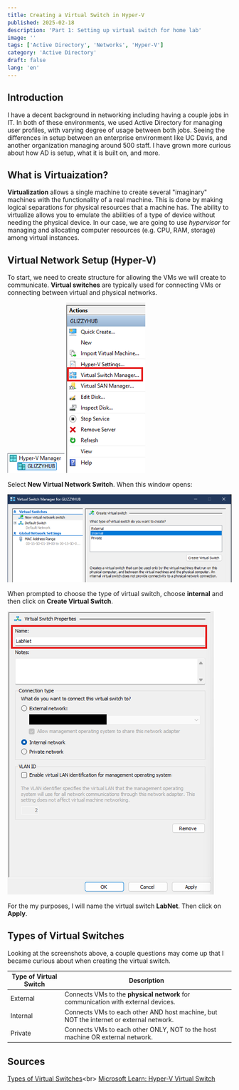 ```yaml
---
title: Creating a Virtual Switch in Hyper-V
published: 2025-02-18
description: 'Part 1: Setting up virtual switch for home lab'
image: ''
tags: ['Active Directory', 'Networks', 'Hyper-V']
category: 'Active Directory'
draft: false 
lang: 'en'
---
```


## Introduction
I have a decent background in networking including having a couple jobs in IT. In both of these environments, we used Active Directory for managing user profiles, with varying degree of usage between both jobs. Seeing the differences in setup between an enterprise environment like UC Davis, and another organization managing around 500 staff. I have grown more curious about how AD is setup, what it is built on, and more. 

## What is Virtuaization?
<b>Virtualization</b> allows a single machine to create several "imaginary" machines with the functionality of a real machine. This is done by making logical separations for physical resources that a machine has. The ability to virtualize allows you to emulate the abilities of a type of device without needing the physical device. In our case, we are going to use <em>hypervisor</em> for managing and allocating computer resources (e.g. CPU, RAM, storage) among virtual instances. 

## Virtual Network Setup (Hyper-V)
To start, we need to create structure for allowing the VMs we will create to communicate. <b>Virtual switches</b> are typically used for connecting VMs or connecting between virtual and physical networks. 

![Hyper-V Tree](./images/hostname.png) ![Virtual Switch Manager](./images/virtualSwitchManager.png)

Select <b>New Virtual Network Switch</b>. When this window opens:

![Create virtual switch wizard](./images/createVirtualSwitch.png)

When prompted to choose the type of virtual switch, choose <b>internal</b> and then click on <b>Create Virtual Switch</b>.

![Virtual Switch Properties](./images/virtualSwitchProperties.png)

For the my purposes, I will name the virtual switch <b>LabNet</b>. Then click on <b>Apply</b>.

## Types of Virtual Switches
Looking at the screenshots above, a couple questions may come up that I became curious about when creating the virtual switch.

| Type of Virtual Switch | Description |
|------------------------|-------------|
| External | Connects VMs to the <b>physical network</b> for communication with external devices. |
| Internal | Connects VMs to each other AND host machine, but NOT the internet or external network. |
| Private  | Connects VMs to each other ONLY, NOT to the host machine OR external network. |

## Sources
[Types of Virtual Switches](https://www.techtarget.com/searchitoperations/definition/virtual-switch#:~:text=A%20virtual%20switch%20(vSwitch)%20is,VMs%20or%20a%20physical%20network.)<br>
[Microsoft Learn: Hyper-V Virtual Switch](https://learn.microsoft.com/en-us/windows-server/virtualization/hyper-v-virtual-switch/hyper-v-virtual-switch)